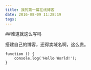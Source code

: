```yaml
---
title: 我的第一篇在线博客
date: 2016-08-09 11:28:19
tags:
---
```


##难道就这么写吗

搭建自己的博客，还得卖域名啊，这么贵。

```
function () {
    console.log('Hello World!');
}
```
